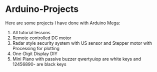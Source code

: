# Arduino-Projects
Here are some projects I have done with Arduino Mega:
1. All tutorial lessons
2. Remote controlled DC motor
3. Radar style security system with US sensor and Stepper motor with Processing for plotting
4. One-Digit Display DIY
5. Mini Piano with passive buzzer qwertyuiop are white keys and 12456890- are black keys
